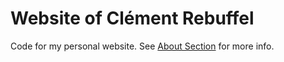 # Website of Clément Rebuffel

Code for my personal website. See [About Section](content/about/_index.md) for more info.
